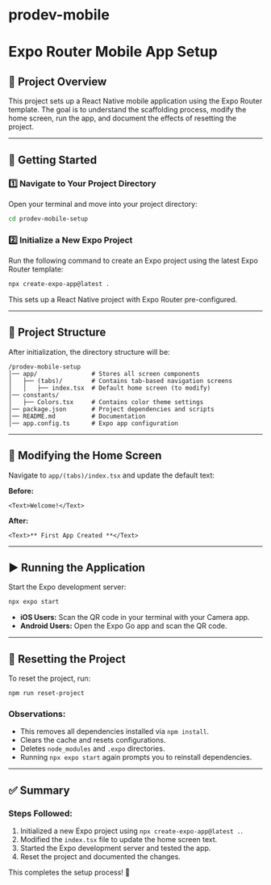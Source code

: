 # prodev-mobile
# Expo Router Mobile App Setup

## 📌 Project Overview
This project sets up a React Native mobile application using the Expo Router template. The goal is to understand the scaffolding process, modify the home screen, run the app, and document the effects of resetting the project.

---

## 🚀 Getting Started

### 1️⃣ Navigate to Your Project Directory
Open your terminal and move into your project directory:
```sh
cd prodev-mobile-setup
```

### 2️⃣ Initialize a New Expo Project
Run the following command to create an Expo project using the latest Expo Router template:
```sh
npx create-expo-app@latest .
```
This sets up a React Native project with Expo Router pre-configured.

---

## 📂 Project Structure
After initialization, the directory structure will be:
```
/prodev-mobile-setup
│── app/               # Stores all screen components
│   ├── (tabs)/        # Contains tab-based navigation screens
│   │   ├── index.tsx  # Default home screen (to modify)
│── constants/
│   ├── Colors.tsx     # Contains color theme settings
│── package.json       # Project dependencies and scripts
│── README.md          # Documentation
│── app.config.ts      # Expo app configuration
```

---

## 📝 Modifying the Home Screen
Navigate to `app/(tabs)/index.tsx` and update the default text:

**Before:**
```tsx
<Text>Welcome!</Text>
```
**After:**
```tsx
<Text>** First App Created **</Text>
```

---

## ▶ Running the Application
Start the Expo development server:
```sh
npx expo start
```
- **iOS Users:** Scan the QR code in your terminal with your Camera app.
- **Android Users:** Open the Expo Go app and scan the QR code.

---

## 🔄 Resetting the Project
To reset the project, run:
```sh
npm run reset-project
```
### Observations:
- This removes all dependencies installed via `npm install`.
- Clears the cache and resets configurations.
- Deletes `node_modules` and `.expo` directories.
- Running `npx expo start` again prompts you to reinstall dependencies.

---

## ✅ Summary
### Steps Followed:
1. Initialized a new Expo project using `npx create-expo-app@latest .`.
2. Modified the `index.tsx` file to update the home screen text.
3. Started the Expo development server and tested the app.
4. Reset the project and documented the changes.

This completes the setup process! 🚀

